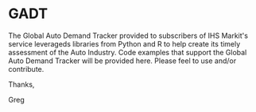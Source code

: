 # GADT

The Global Auto Demand Tracker provided to subscribers of IHS Markit's service leverageds libraries from Python and R to help create its timely assessment of the Auto Industry.
Code examples that support the Global Auto Demand Tracker will be provided here. Please feel to use and/or contribute.

Thanks,

Greg
